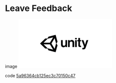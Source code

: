 # Leave Feedback

image  ![](Images/5a963922d2f2b83b4ce3e9c6.png)

code  [5a96364cb125ec3c70150c47](Examples/5a96364cb125ec3c70150c47.cs)

